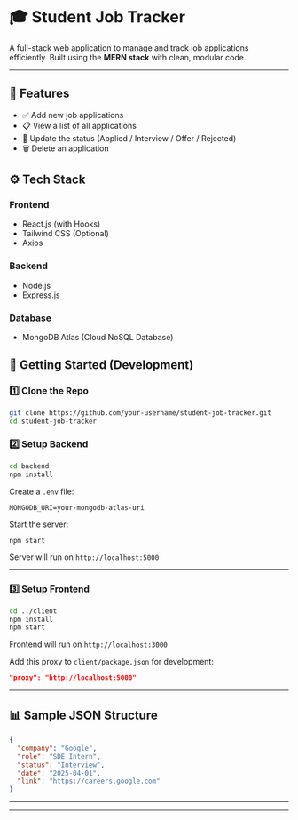 # 🎓 Student Job Tracker

A full-stack web application to manage and track job applications efficiently. Built using the **MERN stack** with clean, modular code.

---

## 📌 Features

- ✅ Add new job applications
- 📋 View a list of all applications
- 🔄 Update the status (Applied / Interview / Offer / Rejected)
- 🗑️ Delete an application

## ⚙️ Tech Stack

### Frontend

- React.js (with Hooks)
- Tailwind CSS (Optional)
- Axios

### Backend

- Node.js
- Express.js

### Database

- MongoDB Atlas (Cloud NoSQL Database)

## 🚀 Getting Started (Development)

### 1️⃣ Clone the Repo

```bash
git clone https://github.com/your-username/student-job-tracker.git
cd student-job-tracker
```

### 2️⃣ Setup Backend

```bash
cd backend
npm install
```

Create a `.env` file:

```
MONGODB_URI=your-mongodb-atlas-uri
```

Start the server:

```bash
npm start
```

Server will run on `http://localhost:5000`

---

### 3️⃣ Setup Frontend

```bash
cd ../client
npm install
npm start
```

Frontend will run on `http://localhost:3000`

Add this proxy to `client/package.json` for development:

```json
"proxy": "http://localhost:5000"
```

---

## 📊 Sample JSON Structure

```json
{
  "company": "Google",
  "role": "SDE Intern",
  "status": "Interview",
  "date": "2025-04-01",
  "link": "https://careers.google.com"
}
```

---

---
